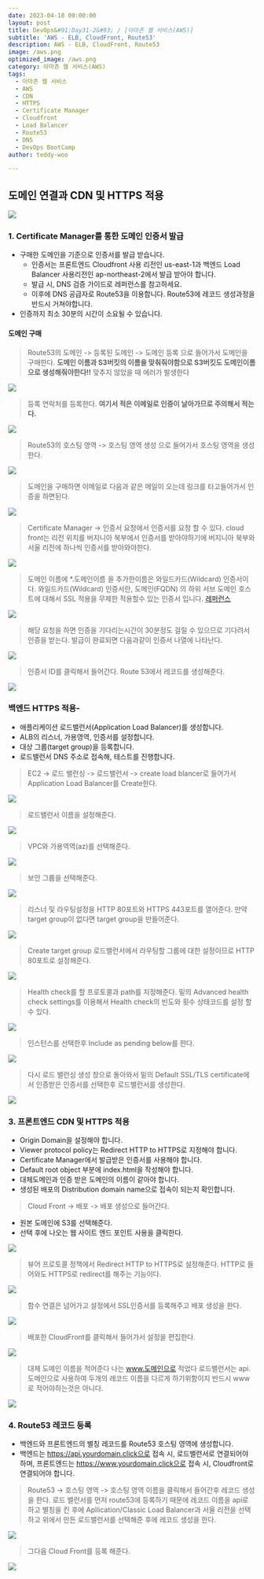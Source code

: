 ```yaml
---
date: 2023-04-18 00:00:00
layout: post
title: DevOps&#91;Day31-2&#93; / [아마존 웹 서비스(AWS)]
subtitle: 'AWS - ELB, CloudFront, Route53'
description: AWS - ELB, CloudFront, Route53
image: /aws.png
optimized_image: /aws.png
category: 아마존 웹 서비스(AWS)
tags:
  - 아마존 웹 서비스
  - AWS
  - CDN
  - HTTPS
  - Certificate Manager
  - Cloudfront
  - Load Balancer
  - Route53
  - DNS
  - DevOps BootCamp
author: teddy-woo

---
```


## 도메인 연결과 CDN 및 HTTPS 적용

![](https://velog.velcdn.com/images/dnehgus6975/post/699c9738-63bb-4ee1-bc8f-b89644819076/image.png)

### 1. Certificate Manager를 통한 도메인 인증서 발급
- 구매한 도메인을 기준으로 인증서를 발급 받습니다.
	- 인증서는 프론트엔드 Cloudfront 사용 리전인 us-east-1과 백엔드 Load Balancer 사용리전인 ap-northeast-2에서 발급 받아야 합니다.
	- 발급 시, DNS 검증 가이드로 레퍼런스를 참고하세요.
	- 이후에 DNS 공급자로 Route53을 이용합니다. Route53에 레코드 생성과정을 반드시 거쳐야합니다.
- 인증까지 최소 30분의 시간이 소요될 수 있습니다.

#### 도메인 구매
>Route53의 도메인 -> 등록된 도메인 -> 도메인 등록 으로 들어가서 도메인을 구매한다.
**도메인 이름과 S3버킷의 이름을 맞춰줘야함으로 S3버킷도 도메인이름으로 생성해줘야한다!!**
맞추지 않았을 때 에러가 발생한다

![](https://velog.velcdn.com/images/dnehgus6975/post/5c051722-7346-4d53-a9dd-7a66abc82b62/image.png)


>등록 연락처를 등록한다. **여기서 적은 이메일로 인증이 날아가므로 주의해서 적는다.**

![](https://velog.velcdn.com/images/dnehgus6975/post/dec36a6e-4915-45bc-a638-d41fb28557d7/image.png)


> Route53의 호스팅 영역 -> 호스팅 영역 생성 으로 들어가서 호스팅 영역을 생성한다.

![](https://velog.velcdn.com/images/dnehgus6975/post/e0799bdc-5a5a-4721-8a6e-40d8af7e0e7b/image.png)


>도메인을 구매하면 이메일로 다음과 같은 메일이 오는데 링크를 타고들어가서 인증을 하면된다.

![](https://velog.velcdn.com/images/dnehgus6975/post/c072ee26-8cf7-45db-8af4-9680c4628257/image.png)


>Certificate Manager -> 인증서 요청에서 인증서를 요청 할 수 있다.
cloud front는 리전 위치를 버지니아 북부에서 인증서를 받아야하기에 버지니아 북부와 서울 리전에 하나씩 인증서를 받아와야한다.

![](https://velog.velcdn.com/images/dnehgus6975/post/fb3138b6-262e-4994-8196-d8dffb8b8670/image.png)


>도메인 이름에 *.도메인이름 을 추가한이름은 와일드카드(Wildcard) 인증서이다.
와일드카드(Wildcard) 인증서란, 도메인(FQDN) 의 하위 서브 도메인 호스트에 대해서 SSL 적용을 무제한 적용할수 있는 인증서 입니다. [레퍼런스](https://www.sslcert.co.kr/guides/kb/30)

![](https://velog.velcdn.com/images/dnehgus6975/post/f840b3c8-ef21-4583-8073-d7191d80b949/image.png)


>해당 요청을 하면 인증을 기다리는시간이 30분정도 걸릴 수 있으므로 기다려서 인증을 받는다.
발급이 완료되면 다음과같이 인증서 나열에 나타난다.

![](https://velog.velcdn.com/images/dnehgus6975/post/cea17a7f-a954-4593-aed0-02d63cf843d4/image.png)


>인증서 ID를 클릭해서 들어간다. Route 53에서 레코드를 생성해준다.

![](https://velog.velcdn.com/images/dnehgus6975/post/7442a030-6b90-406f-9c26-84f8971aed7f/image.png)


### 백엔드 HTTPS 적용- 
- 애플리케이션 로드밸런서(Application Load Balancer)를 생성합니다.
- ALB의 리스너, 가용영역, 인증서를 설정합니다.
- 대상 그룹(target group)을 등록합니다.
- 로드밸런서 DNS 주소로 접속해, 테스트를 진행합니다.
>EC2 -> 로드 밸런싱 -> 로드밸런서 -> create load blancer로 들어가서 Application Load Balancer를 Create한다.

![](https://velog.velcdn.com/images/dnehgus6975/post/e7749956-8c84-4957-8d91-9c01aa9e360b/image.png)


>로드밸런서 이름을 설정해준다.

![](https://velog.velcdn.com/images/dnehgus6975/post/3b68e7de-4545-4c1d-bef8-a8622ed8d937/image.png)


>VPC와 가용역역(az)를 선택해준다.

![](https://velog.velcdn.com/images/dnehgus6975/post/22ce66ce-f63c-4d16-825d-d3c85a5ef54a/image.png)


>보안 그룹을 선택해준다.

![](https://velog.velcdn.com/images/dnehgus6975/post/8f0b2fe1-73c7-43ff-9aec-3c61f79f0e6b/image.png)


>리스너 및 라우팅설정을 HTTP 80포트와 HTTPS 443포트를 열어준다.
만약 target group이 없다면 target group을 만들어준다.

![](https://velog.velcdn.com/images/dnehgus6975/post/3dddc99b-f441-44a6-86dc-0b489270e5f4/image.png)


>Create target group
로드밸런서에서 라우팅할 그룹에 대한 설정이므로 HTTP 80포트로 설정해준다.

![](https://velog.velcdn.com/images/dnehgus6975/post/db7892d3-fa61-4a03-b833-bbdb2b5a0793/image.png)


>Health check를 할 프로토콜과 path를 지정해준다.
밑의 Advanced health check settings를 이용해서 Health check의 빈도와 횟수 상태코드를 설정 할 수 있다.

![](https://velog.velcdn.com/images/dnehgus6975/post/9af8e2cd-12de-4508-9dd1-bab031765c77/image.png)


>인스턴스를 선택한후 Include as pending below를 한다.

![](https://velog.velcdn.com/images/dnehgus6975/post/4c75d70a-f093-483d-b1f1-cda69fc1211f/image.png)


>다시 로드 밸런싱 생성 창으로 돌아와서 밑의 Default SSL/TLS certificate에서 인증받은 인증서를 선택한후 로드밸런서를 생성한다.

![](https://velog.velcdn.com/images/dnehgus6975/post/df244be3-0e6d-4638-8e4c-236a99f73f7e/image.png)


### 3. 프론트엔드 CDN 및 HTTPS 적용
- Origin Domain을 설정해야 합니다.
- Viewer protocol policy는 Redirect HTTP to HTTPS로 지정해야 합니다.
- Certificate Manager에서 발급받은 인증서를 사용해야 합니다.
- Default root object 부분에 index.html을 작성해야 합니다.
- 대체도메인과 인증 받은 도메인의 이름이 같아야 합니다.
- 생성된 배포의 Distribution domain name으로 접속이 되는지 확인합니다.

>Cloud Front -> 배포 -> 배포 생성으로 들어간다.
- 원본 도메인에 S3를 선택해준다.
- 선택 후에 나오는 웹 사이트 엔드 포인트 사용을 클릭한다.

![](https://velog.velcdn.com/images/dnehgus6975/post/c67792e2-b109-41ea-8d87-804d3956f01f/image.png)

>뷰어 프로토콜 정책에서 Redirect HTTP to HTTPS로 설정해준다.
HTTP로 들어와도 HTTPS로 redirect를 해주는 기능이다.

![](https://velog.velcdn.com/images/dnehgus6975/post/3a169721-80a9-49a8-a85a-4cfd1bc0cae4/image.png)


>함수 연결은 넘어가고 설정에서 SSL인증서를 등록해주고 배포 생성을 한다.

![](https://velog.velcdn.com/images/dnehgus6975/post/6c307028-668d-49d3-a0da-4916952691e3/image.png)


>배포한 CloudFront를 클릭해서 들어가서 설정을 편집한다.

![](https://velog.velcdn.com/images/dnehgus6975/post/0b2aded5-02a4-43c8-85bd-7432c5ff18f0/image.png)


>대체 도메인 이름을 적어준다 나는 www.도메인으로 적었다 로드밸런서는 api.도메인으로 사용하여 두개의 레코드 이름을 다르게 하기위함이지 반드시 www로 적어야하는것은 아니다.

![](https://velog.velcdn.com/images/dnehgus6975/post/f48be287-eb41-4903-84e7-f447b1418c9a/image.png)


### 4. Route53 레코드 등록
- 백엔드와 프론트엔드의 별칭 레코드를 Route53 호스팅 영역에 생성합니다.
- 백엔드는 https://api.yourdomain.click으로 접속 시, 로드밸런서로 연결되어야 하며,    프론트엔드는 https://www.yourdomain.click으로 접속 시, Cloudfront로 연결되어야 합니다.

>Route53 -> 호스팅 영역 -> 호스팅 영역 이름을 클릭해서 들어간후 레코드 생성을 한다.
로드 밸런서를 먼저 route53에 등록하기 때문에 레코드 이름을 api로 하고 별칭을 킨 후에
Apllication/Classic Load Balancer과 서울 리전을 선택하고 위에서 만든 로드밸런서를 선택해준 후에 레코드 생성을 한다.

![](https://velog.velcdn.com/images/dnehgus6975/post/cfc74a72-116f-4bc6-81f8-0e11cc1e589e/image.png)


>그다음 Cloud Front를 등록 해준다.


![](https://velog.velcdn.com/images/dnehgus6975/post/89b13d51-acd0-4cfa-b360-4c1c0dddaf48/image.png)

